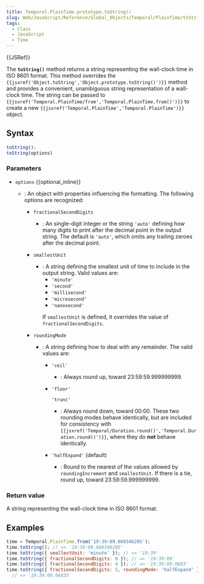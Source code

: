 ```yaml
---
title: Temporal.PlainTime.prototype.toString()
slug: Web/JavaScript/Reference/Global_Objects/Temporal/PlainTime/toString
tags:
  - Class
  - JavaScript
  - Time
---
```

{{JSRef}}

<p class="summary"><span class="seoSummary">The <strong><code>toString()</code></strong> method returns a string representing the wall-clock time in ISO 8601 format.</span> This method overrides the <code>{{jsxref('Object.toString','Object.prototype.toString()')}}</code> method and provides a convenient, unambiguous string representation of a wall-clock time. The string can be passed to <code>{{jsxref('Temporal.PlainTime/from','Temporal.PlainTime.from()')}}</code> to create a new <code>{{jsxref('Temporal.PlainTime','Temporal.PlainTime')}}</code> object.</p>

## Syntax

```js
toString();
toString(options)
```

### Parameters

- `options` {{optional_inline}}

  - : An object with properties influencing the formatting. The following
    options are recognized:

    - `fractionalSecondDigits`
      - : An single-digit integer or the string `'auto'` defining how many
        digits to print after the decimal point in the output string. The
        default is `'auto'`, which omits any trailing zeroes after the decimal
        point.
    - `smallestUnit`
      - : A string defining the smallest unit of time to include in the output
        string. Valid values are:
        - `'minute'`
        - `'second'`
        - `'millisecond'`
        - `'microsecond'`
        - `'nanosecond'`
        <div class="note"><p>If <code>smallestUnit</code> is defined, it overrides the value of <code>fractionalSecondDigits</code>.</p></div>
    - `roundingMode`

      - : A string defining how to deal with any remainder. The valid values
        are:

        - `'ceil'`
          - : Always round up, toward 23:59:59.999999999.
        - `'floor'`

          `'trunc'`

          - : Always round down, toward 00:00. These two rounding modes behave
            identically, but are included for consistency with
            `{{jsxref('Temporal/Duration.round()','Temporal.Duration.round()')}}`,
            where they do **not** behave identically.

        - `'halfExpand'` (default)
          - : Round to the nearest of the values allowed by `roundingIncrement`
            and `smallestUnit`. If there is a tie, round up, toward
            23:59:59.999999999.

### Return value

A string representing the wall-clock time in ISO 8601 format.

## Examples

```js
time = Temporal.PlainTime.from('19:39:09.068346205');
time.toString(); // => '19:39:09.068346205'
time.toString({ smallestUnit: 'minute' }); // => '19:39'
time.toString({ fractionalSecondDigits: 0 }); // => '19:39:09'
time.toString({ fractionalSecondDigits: 4 }); // => '19:39:09.0683'
time.toString({ fractionalSecondDigits: 5, roundingMode: 'halfExpand' });
  // => '19:39:09.06835'
```
